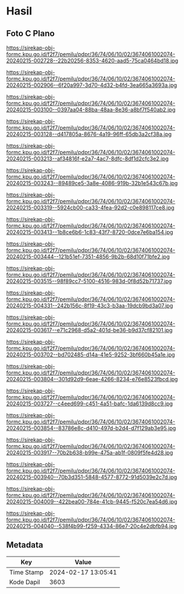 # Hasil

## Foto C Plano

https://sirekap-obj-formc.kpu.go.id/f2f7/pemilu/pdpr/36/74/06/10/02/3674061002074-20240215-002728--22b20256-8353-4620-aad5-75ca0464bd18.jpg

https://sirekap-obj-formc.kpu.go.id/f2f7/pemilu/pdpr/36/74/06/10/02/3674061002074-20240215-002906--6f20a997-3d70-4d32-b4fd-3ea665a3693a.jpg

https://sirekap-obj-formc.kpu.go.id/f2f7/pemilu/pdpr/36/74/06/10/02/3674061002074-20240215-003100--0397aa04-88ba-48aa-8e36-a8bf7f540ab2.jpg

https://sirekap-obj-formc.kpu.go.id/f2f7/pemilu/pdpr/36/74/06/10/02/3674061002074-20240215-003128--d417805a-8676-4a19-96ff-65db3a2cf38a.jpg

https://sirekap-obj-formc.kpu.go.id/f2f7/pemilu/pdpr/36/74/06/10/02/3674061002074-20240215-003213--af34816f-e2a7-4ac7-8dfc-8df1d2cfc3e2.jpg

https://sirekap-obj-formc.kpu.go.id/f2f7/pemilu/pdpr/36/74/06/10/02/3674061002074-20240215-003243--89489ce5-3a8e-4086-919b-32b1e543c67b.jpg

https://sirekap-obj-formc.kpu.go.id/f2f7/pemilu/pdpr/36/74/06/10/02/3674061002074-20240215-003319--5924cb00-ca33-4fea-92d2-c0e898117ce8.jpg

https://sirekap-obj-formc.kpu.go.id/f2f7/pemilu/pdpr/36/74/06/10/02/3674061002074-20240215-003413--1b8ce6b6-1c83-43f7-8720-0dce7e6ba154.jpg

https://sirekap-obj-formc.kpu.go.id/f2f7/pemilu/pdpr/36/74/06/10/02/3674061002074-20240215-003444--121b51ef-7351-4856-9b2b-68d10f71bfe2.jpg

https://sirekap-obj-formc.kpu.go.id/f2f7/pemilu/pdpr/36/74/06/10/02/3674061002074-20240215-003515--98f89cc7-5100-4516-983d-0f8d52b71737.jpg

https://sirekap-obj-formc.kpu.go.id/f2f7/pemilu/pdpr/36/74/06/10/02/3674061002074-20240215-004331--242b156c-8f19-43c3-b3aa-19dcb9bd3a07.jpg

https://sirekap-obj-formc.kpu.go.id/f2f7/pemilu/pdpr/36/74/06/10/02/3674061002074-20240215-003617--e71c2968-d5a2-401d-be36-b9d37cf82101.jpg

https://sirekap-obj-formc.kpu.go.id/f2f7/pemilu/pdpr/36/74/06/10/02/3674061002074-20240215-003702--bd702485-d14a-41e5-9252-3bf660b45a1e.jpg

https://sirekap-obj-formc.kpu.go.id/f2f7/pemilu/pdpr/36/74/06/10/02/3674061002074-20240215-003804--301d92d9-6eae-4266-8234-e76e8523fbcd.jpg

https://sirekap-obj-formc.kpu.go.id/f2f7/pemilu/pdpr/36/74/06/10/02/3674061002074-20240215-003727--c4eed699-c451-4a51-bafc-1da6139d8cc9.jpg

https://sirekap-obj-formc.kpu.go.id/f2f7/pemilu/pdpr/36/74/06/10/02/3674061002074-20240215-003854--83786e8c-d410-497d-b2d4-d7f129ab3e95.jpg

https://sirekap-obj-formc.kpu.go.id/f2f7/pemilu/pdpr/36/74/06/10/02/3674061002074-20240215-003917--70b2b638-b99e-475a-ab1f-0809f5fe4d28.jpg

https://sirekap-obj-formc.kpu.go.id/f2f7/pemilu/pdpr/36/74/06/10/02/3674061002074-20240215-003940--70b3d351-5848-4577-8772-91d5039e2c7d.jpg

https://sirekap-obj-formc.kpu.go.id/f2f7/pemilu/pdpr/36/74/06/10/02/3674061002074-20240215-004009--422bea00-784e-41cb-9445-f520c7ea54d6.jpg

https://sirekap-obj-formc.kpu.go.id/f2f7/pemilu/pdpr/36/74/06/10/02/3674061002074-20240215-004040--538f4b99-f259-4334-86e7-20c4e2dbfb94.jpg


## Metadata

| Key        | Value               |
| ---------- | ------------------- |
| Time Stamp | 2024-02-17 13:05:41 |
| Kode Dapil | 3603                |



